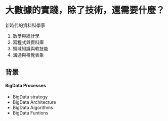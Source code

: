 # 大數據的實踐，除了技術，還需要什麼？
新時代的資料科學家
1. 數學與統計學
2. 寫程式與資料庫
3. 領域知識與軟技能
4. 溝通與視覺表象

## 背景
#### BigData Processes
- BigData strategy
- BigData Architecture
- BigData Aigorithms
- BigData Funtions
